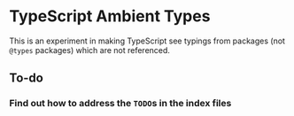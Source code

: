 # TypeScript Ambient Types

This is an experiment in making TypeScript see typings from packages (not `@types` packages) which are not referenced.

## To-do

### Find out how to address the `TODO`s in the index files
